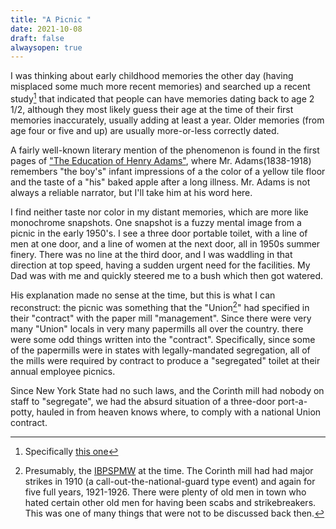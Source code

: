 ```yaml
---
title: "A Picnic "
date: 2021-10-08
draft: false 
alwaysopen: true
---
```


I was thinking about early childhood memories the other day (having misplaced some much more recent memories) and searched up a recent study[^1] that indicated that people can have memories dating back to age 2 1/2, although they most likely guess their age at the time of their first memories inaccurately, usually adding at least a year. Older memories (from age four or five and up) are usually more-or-less correctly dated.

A fairly well-known literary mention of the phenomenon is found in the first pages of ["The Education of Henry Adams"](https://www.gutenberg.org/files/2044/2044-h/2044-h.htm), where Mr. Adams(1838-1918) remembers "the boy's" infant impressions of a the color of a yellow tile floor and the taste of a "his" baked apple after a long illness. Mr. Adams is not always a reliable narrator, but I'll take him at his word here.

I find neither taste nor color in my distant memories, which are more like monochrome snapshots. One snapshot is a fuzzy mental image from a picnic in the early 1950's. I see a three door portable toilet, with a line of men at one door, and a line of women at the next door, all in 1950s summer finery.  There was no line at the third door, and I was waddling in that direction at top speed, having a sudden urgent need for the facilities. My Dad was with me and quickly steered me to a bush which then got watered.

His explanation made no sense at the time, but this is what I can reconstruct: the picnic was something that the "Union[^2]" had specified in their "contract" with the paper mill "management".  Since there were very many "Union" locals in very many papermills all over the country. there were some odd things written into the "contract".  Specifically, since some of the papermills were in states with legally-mandated segregation, all of the mills were required by contract to produce a "segregated" toilet at their annual employee picnics.

Since New York State had no such laws, and the Corinth mill had nobody on staff to "segregate", we had the absurd situation of a three-door port-a-potty, hauled in from heaven knows where, to comply with a national Union contract. 
 


[^1]: Specifically [this one](https://www.sciencedaily.com/releases/2021/06/210614110824.html)

[^2]: Presumably, the [IBPSPMW](https://rmc.library.cornell.edu/EAD/htmldocs/KCL05955.html) at the time. The Corinth mill had had major strikes in 1910 (a call-out-the-national-guard type event) and again for five full years, 1921-1926.  There were plenty of old men in town who hated certain other old men for having been scabs and strikebreakers.  This was one of many things that were not to be discussed back then.  
